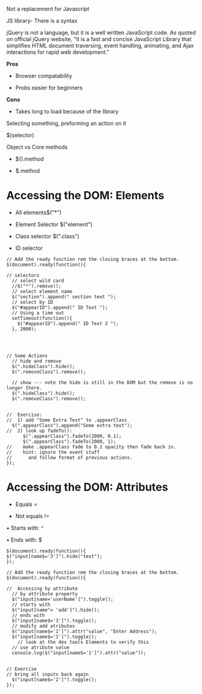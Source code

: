 []()

Not a replacement for Javascript

JS library- There is a syntax

jQuery is not a language, but it is a well written JavaScript code. As quoted on official jQuery website, "it is a fast and concise JavaScript Library that simplifies HTML document traversing, event handling, animating, and Ajax interactions for rapid web development."

**Pros**

- Browser compatability

- Probs easier for beginners

**Cons**

- Takes long to load because of the library

Selecting something, preforming an action on it

$(selector)

Object vs Core methods

- $().method

- $.method

# Accessing the DOM: Elements

- All elements$("*")

- Element Selector $("element")

- Class selector $(".class")

- ID selector

```
// Add the ready function rem the closing braces at the bottom.
$(document).ready(function(){

// selectors
  // select wild card
  //$("*").remove();
  // select element name
  $("section").append(" section text ");
  // select by ID
  $("#appearID").append(" ID Text ");
  // Using a time out
  setTimeout(function(){
    $("#appearID").append(" ID Text 2 ");
  }, 2000);




// Some Actions
  // hide and remove
  $(".hideClass").hide();
  $(".removeClass").remove();

  // show --- note the hide is still in the DOM but the remove is no longer there.
  $(".hideClass").hide();
  $(".removeClass").remove();


//  Exercise:
//  1) add "Some Extra Text" to .appearClass
  $(".appearClass").append("Some extra text");
//  2) look up fadeTo():
      $(".appearClass").fadeTo(2000, 0.1);
      $(".appearClass").fadeTo(2000, 1);
//    make .appearClass fade to 0.1 opacity then fade back in.
//    hint: ignore the event stuff
//      and follow format of previous actions.
});
```
# Accessing the DOM: Attributes

- Equals =

- Not equals !=

• Starts with: ^

• Ends with: $


```
$(document).ready(function(){
$("input[name$='3']").hide("text");
});
```
```
// Add the ready function rem the closing braces at the bottom.
$(document).ready(function(){

//  Accessing by attribute
  // by attribute property
  $("input[name='userName']").toggle();
  // starts with
  $("input[name^= 'add']").hide();
  // ends with
  $("input[name$='3']").toggle();
  // modify add atributes
  $("input[name$='1']").attr("value", "Enter Address");
  $("input[name$='1']").toggle();
    // look at the dev tools Elements to verify this
  // use atribute value
  console.log($("input[name$='1']").attr("value"));


// Exercise
// bring all inputs back again
  $("input[name$='2']").toggle();
});
```
